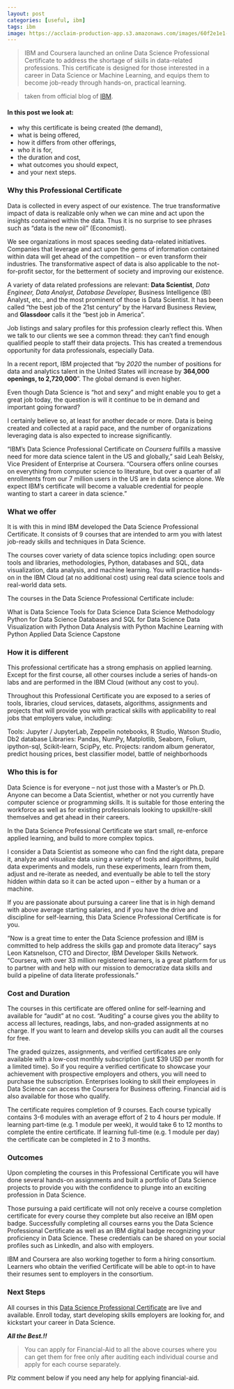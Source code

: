 ```yaml
---
layout: post
categories: [useful, ibm]
tags: ibm
image: https://acclaim-production-app.s3.amazonaws.com/images/60f2e1e1-1b74-4dc0-a24b-cd08b460c12d/Applied%2BData%2BScience%2BCapstone.png
---
```


> IBM and Coursera launched an online Data Science Professional Certificate to address the shortage of skills in data-related professions. This certificate is designed for those interested in a career in Data Science or Machine Learning, and equips them to become job-ready through hands-on, practical learning.

> taken from official blog of [IBM](https://cognitiveclass.ai/blog/data-science-professional-certificate/).

#### In this post we look at:
- why this certificate is being created (the demand),
- what is being offered,
- how it differs from other offerings,
- who it is for,
- the duration and cost,
- what outcomes you should expect,
- and your next steps.


### Why this Professional Certificate
Data is collected in every aspect of our existence. The true transformative impact of data is realizable only when we can mine and act upon the insights contained within the data. Thus it is no surprise to see phrases such as “data is the new oil” (Economist).

We see organizations in most spaces seeding data-related initiatives. Companies that leverage and act upon the gems of information contained within data will get ahead of the competition – or even transform their industries. The transformative aspect of data is also applicable to the not-for-profit sector, for the betterment of society and improving our existence.

A variety of data related professions are relevant: **Data Scientist**, _Data Engineer, Data Analyst, Database Developer,_ Business Intelligence (BI) Analyst, etc., and the most prominent of those is Data Scientist. It has been called “the best job of the 21st century” by the Harvard Business Review, and **Glassdoor** calls it the “best job in America”.

Job listings and salary profiles for this profession clearly reflect this. When we talk to our clients we see a common thread: they can’t find enough qualified people to staff their data projects. This has created a tremendous opportunity for data professionals, especially Data.

In a recent report, IBM projected that “by _2020_ the number of positions for data and analytics talent in the United States will increase by **364,000 openings, to 2,720,000**”. The global demand is even higher.

Even though Data Science is “hot and sexy” and might enable you to get a great job today, the question is will it continue to be in demand and important going forward?

I certainly believe so, at least for another decade or more. Data is being created and collected at a rapid pace, and the number of organizations leveraging data is also expected to increase significantly.

“IBM’s Data Science Professional Certificate on _Coursera_ fulfills a massive need for more data science talent in the US and globally,” said Leah Belsky, Vice President of Enterprise at Coursera. “Coursera offers online courses on everything from computer science to literature, but over a quarter of all enrollments from our 7 million users in the US are in data science alone. We expect IBM’s certificate will become a valuable credential for people wanting to start a career in data science.”

### What we offer
It is with this in mind IBM developed the Data Science Professional Certificate. It consists of 9 courses that are intended to arm you with latest job-ready skills and techniques in Data Science.

The courses cover variety of data science topics including: open source tools and libraries, methodologies, Python, databases and SQL, data visualization, data analysis, and machine learning. You will practice hands-on in the IBM Cloud (at no additional cost) using real data science tools and real-world data sets.

The courses in the Data Science Professional Certificate include:

What is Data Science
Tools for Data Science
Data Science Methodology
Python for Data Science
Databases and SQL for Data Science
Data Visualization with Python
Data Analysis with Python
Machine Learning with Python
Applied Data Science Capstone

### How it is different
This professional certificate has a strong emphasis on applied learning. Except for the first course, all other courses include a series of hands-on labs and are performed in the IBM Cloud (without any cost to you).

Throughout this Professional Certificate you are exposed to a series of tools, libraries, cloud services, datasets, algorithms, assignments and projects that will provide you with practical skills with applicability to real jobs that employers value, including:

Tools: Jupyter / JupyterLab, Zeppelin notebooks, R Studio, Watson Studio, Db2 database
Libraries: Pandas, NumPy, Matplotlib, Seaborn, Folium, ipython-sql, Scikit-learn, ScipPy, etc.
Projects: random album generator, predict housing prices, best classifier model, battle of neighborhoods

### Who this is for
Data Science is for everyone – not just those with a Master’s or Ph.D. Anyone can become a Data Scientist, whether or not you currently have computer science or programming skills. It is suitable for those entering the workforce as well as for existing professionals looking to upskill/re-skill themselves and get ahead in their careers.

In the Data Science Professional Certificate we start small, re-enforce applied learning, and build to more complex topics.

I consider a Data Scientist as someone who can find the right data, prepare it, analyze and visualize data using a variety of tools and algorithms, build data experiments and models, run these experiments, learn from them, adjust and re-iterate as needed, and eventually be able to tell the story hidden within data so it can be acted upon – either by a human or a machine.

If you are passionate about pursuing a career line that is in high demand with above average starting salaries, and if you have the drive and discipline for self-learning, this Data Science Professional Certificate is for you.

“Now is a great time to enter the Data Science profession and IBM is committed to help address the skills gap and promote data literacy” says Leon Katsnelson, CTO and Director, IBM Developer Skills Network. “Coursera, with over 33 million registered learners, is a great platform for us to partner with and help with our mission to democratize data skills and build a pipeline of data literate professionals.”

### Cost and Duration
The courses in this certificate are offered online for self-learning and available for “audit” at no cost. “Auditing” a course gives you the ability to access all lectures, readings, labs, and non-graded assignments at no charge. If you want to learn and develop skills you can audit all the courses for free.

The graded quizzes, assignments, and verified certificates are only available with a low-cost monthly subscription (just $39 USD per month for a limited time). So if you require a verified certificate to showcase your achievement with prospective employers and others, you will need to purchase the subscription. Enterprises looking to skill their employees in Data Science can access the Coursera for Business offering. Financial aid is also available for those who qualify.

The certificate requires completion of 9 courses. Each course typically contains 3-6 modules with an average effort of 2 to 4 hours per module. If learning part-time (e.g. 1 module per week), it would take 6 to 12 months to complete the entire certificate. If learning full-time (e.g. 1 module per day) the certificate can be completed in 2 to 3 months.

### Outcomes
Upon completing the courses in this Professional Certificate you will have done several hands-on assignments and built a portfolio of Data Science projects to provide you with the confidence to plunge into an exciting profession in Data Science.

Those pursuing a paid certificate will not only receive a course completion certificate for every course they complete but also receive an IBM open badge. Successfully completing all courses earns you the Data Science Professional Certificate as well as an IBM digital badge recognizing your proficiency in Data Science. These credentials can be shared on your social profiles such as LinkedIn, and also with employers.

IBM and Coursera are also working together to form a hiring consortium. Learners who obtain the verified Certificate will be able to opt-in to have their resumes sent to employers in the consortium.

### Next Steps
All courses in this [Data Science Professional Certificate](https://www.coursera.org/specializations/data-science-professional-certificate) are live and available. Enroll today, start developing skills employers are looking for, and kickstart your career in Data Science.

***All the Best.!!***

> You can apply for Financial-Aid to all the above courses where you can get them for free only after auditing each individual course and apply for each course separately.

Plz comment below if you need any help for applying financial-aid.

